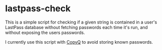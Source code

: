 lastpass-check
============

This is a simple script for checking if a given string is contained in a
user's LastPass database without fetching passwords each time it's run,
and without exposing the users passwords.

I currently use this script with [CopyQ](http://hluk.github.io/CopyQ/)
to avoid storing known passwords.
